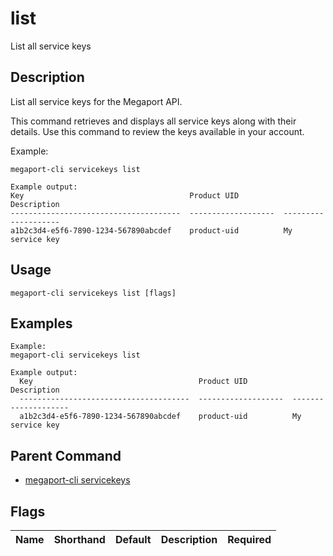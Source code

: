 # list

List all service keys

## Description

List all service keys for the Megaport API.

This command retrieves and displays all service keys along with their details.
Use this command to review the keys available in your account.

Example:
```
megaport-cli servicekeys list

Example output:
Key                                     Product UID          Description
--------------------------------------  -------------------  --------------------
a1b2c3d4-e5f6-7890-1234-567890abcdef    product-uid          My service key

```


## Usage

```
megaport-cli servicekeys list [flags]
```

## Examples

```
Example:
megaport-cli servicekeys list

Example output:
  Key                                     Product UID          Description
  --------------------------------------  -------------------  --------------------
  a1b2c3d4-e5f6-7890-1234-567890abcdef    product-uid          My service key
```

## Parent Command

* [megaport-cli servicekeys](megaport-cli_servicekeys.md)




## Flags

| Name | Shorthand | Default | Description | Required |
|------|-----------|---------|-------------|----------|



